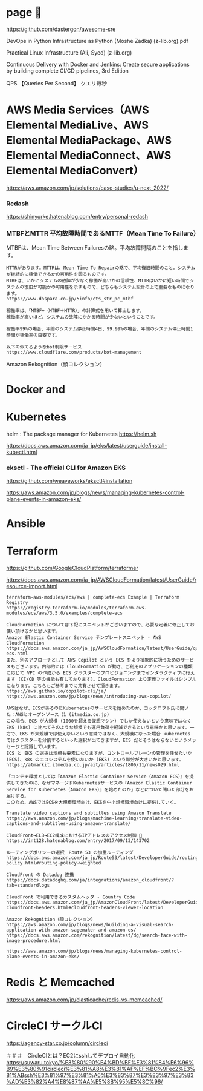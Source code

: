 # page 🔴
https://github.com/dastergon/awesome-sre

DevOps in Python Infrastructure as Python (Moshe Zadka) (z-lib.org).pdf

Practical Linux Infrastructure (Ali, Syed) (z-lib.org)

Continuous Delivery with Docker and Jenkins: Create secure applications by building complete CI/CD pipelines, 3rd Edition 

QPS 【Queries Per Second】 クエリ毎秒

# AWS Media Services（AWS Elemental MediaLive、AWS Elemental MediaPackage、AWS Elemental MediaConnect、AWS Elemental MediaConvert）
https://aws.amazon.com/jp/solutions/case-studies/u-next_2022/

### Redash
https://shinyorke.hatenablog.com/entry/personal-redash

### MTBFとMTTR 平均故障時間であるMTTF（Mean Time To Failure）
MTBFは、Mean Time Between Failuresの略。平均故障間隔のことを指します。
```
MTTRがあります。MTTRは、Mean Time To Repairの略で、平均復旧時間のこと。システムが継続的に稼働できるかの可用性を図るものです。
MTBFは、いかにシステムの故障が少なく稼働が高いかの信頼性、MTTRはいかに短い時間でシステムの復旧が可能かの可用性を示すもので、どちらもシステム設計の上で重要なものになります。
https://www.dospara.co.jp/5info/cts_str_pc_mtbf

稼働率は、「MTBF÷（MTBF＋MTTR）」の計算式を用いて算出します。
稼働率が高いほど、システムの故障にかかる時間が少ないということです。

稼働率99%の場合、年間のシステム停止時間4日、99.99%の場合、年間のシステム停止時間1時間が稼働率の目安です。

以下の似てるようなbot制限サービス
https://www.cloudflare.com/products/bot-management
```
Amazon Rekognition（顔コレクション）

# Docker and 

# Kubernetes
helm : The package manager for Kubernetes
https://helm.sh

https://docs.aws.amazon.com/ja_jp/eks/latest/userguide/install-kubectl.html

### eksctl - The official CLI for Amazon EKS
https://github.com/weaveworks/eksctl#installation

https://aws.amazon.com/jp/blogs/news/managing-kubernetes-control-plane-events-in-amazon-eks/

# Ansible

# Terraform
https://github.com/GoogleCloudPlatform/terraformer

https://docs.aws.amazon.com/ja_jp/AWSCloudFormation/latest/UserGuide/resource-import.html
```
terraform-aws-modules/ecs/aws | complete-ecs Example | Terraform Registry
https://registry.terraform.io/modules/terraform-aws-modules/ecs/aws/3.5.0/examples/complete-ecs

CloudFormation については下記にスニペットがございますので、必要な定義に修正してお使い頂けるかと思います。
Amazon Elastic Container Service テンプレートスニペット - AWS CloudFormation
https://docs.aws.amazon.com/ja_jp/AWSCloudFormation/latest/UserGuide/quickref-ecs.html
また、別のアプローチとして AWS Copilot という ECS をより抽象的に扱うためのサービスもございます。内部的には CloudFormation が動き、ご利用のアプリケーションの種類に応じて VPC の作成から ECS クラスターのプロビジョニングまでインタラクティブに行えます (CI/CD 等の機能も有しております)。CloudFormation より定義ファイルはシンプルになります。こちらもご参考までに共有させて頂きます。
https://aws.github.io/copilot-cli/ja/
https://aws.amazon.com/jp/blogs/news/introducing-aws-copilot/

AWSはなぜ、ECSがあるのにKubernetesのサービスを始めたのか、コックロフト氏に聞いた：AWSとオープンソース（1 (itmedia.co.jp)
この場合、ECS が大規模 (1000を超える仮想マシン) でしか使えないという意味ではなく EKS (k8s) に比べてそのような規模でも運用負荷を軽減できるという意味かと思います。一方で、EKS が大規模では使えないという意味ではなく、大規模になった場合 kubernetes ではクラスターを分割するといった選択が出てきますが、ECS だとそうはならないというメッセージと認識しています。
ECS と EKS の選択は規模も要素になりますが、コントロールプレーンの管理を任せたいか (ECS)、k8s のエコシステムを使いたいか (EKS) という部分が大きいかと思います。
https://atmarkit.itmedia.co.jp/ait/articles/1806/11/news029.html

「コンテナ環境としては『Amazon Elastic Container Service（Amazon ECS）』を提供してきたのに、なぜマネージドKubernetesサービスの『Amazon Elastic Container Service for Kubernetes（Amazon EKS）』を始めたのか」などについて聞いた部分をお届けする。
このため、AWSではECSを大規模環境向け、EKSを中小規模環境向けに提供していく。

Translate video captions and subtitles using Amazon Translate
https://aws.amazon.com/jp/blogs/machine-learning/translate-video-captions-and-subtitles-using-amazon-translate/

CloudFront→ELB→EC2構成におけるIPアドレスのアクセス制御 🔴
https://int128.hatenablog.com/entry/2017/09/13/143702

ルーティングポリシーの選択　Route 53 の加重ルーティング
https://docs.aws.amazon.com/ja_jp/Route53/latest/DeveloperGuide/routing-policy.html#routing-policy-weighted

CloudFront の Datadog 連携
https://docs.datadoghq.com/ja/integrations/amazon_cloudfront/?tab=standardlogs

CloudFront で利用できるカスタムヘッダ - Country Code
https://docs.aws.amazon.com/ja_jp/AmazonCloudFront/latest/DeveloperGuide/using-cloudfront-headers.html#cloudfront-headers-viewer-location

Amazon Rekognition（顔コレクション）
https://aws.amazon.com/jp/blogs/news/building-a-visual-search-application-with-amazon-sagemaker-and-amazon-es/
https://docs.aws.amazon.com/rekognition/latest/dg/search-face-with-image-procedure.html

https://aws.amazon.com/jp/blogs/news/managing-kubernetes-control-plane-events-in-amazon-eks/
```

# Redis と Memcached 
https://aws.amazon.com/jp/elasticache/redis-vs-memcached/


# CircleCI サークルCI
https://agency-star.co.jp/column/circleci

＃＃＃　CircleCIとは？EC2にsshしてデプロイ自動化
https://suwaru.tokyo/%E3%80%90%E4%BD%BF%E3%81%84%E6%96%B9%E3%80%91circleci%E3%81%A8%E3%81%AF%EF%BC%9Fec2%E3%81%ABssh%E3%81%97%E3%81%A6%E3%83%87%E3%83%97%E3%83%AD%E3%82%A4%E8%87%AA%E5%8B%95%E5%8C%96/
